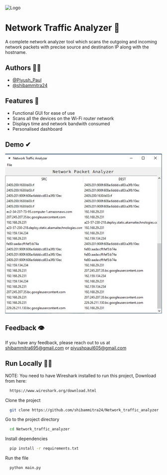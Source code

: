 
![Logo](Present.gif)


# Network Traffic Analyzer 📡

A complete network analyzer tool which scans the outgoing and incoming network packets with precise source and destination IP along with the hostname.


## Authors 👩‍💻

- [@Piyush_Paul](https://github.com/Piyush800x)
- [@shibammitra24](https://github.com/shibammitra24)


## Features 🎇

- Functional GUI for ease of use
- Scans all the devices on the Wi-Fi router network
- Displays time and network bandwith consumed
- Personalised dashboard


## Demo ✔

![Logo](DEMO.jpg)


## Feedback 👁

If you have any feedback, please reach out to us at shibammitra695@gmail.com or piyushpaul605@gmail.com


## Run Locally 🏃‍♀️

NOTE: You need to have Wireshark installed to run this project, Download from here:
```bash
  https://www.wireshark.org/download.html
```

Clone the project

```bash
  git clone https://github.com/shibammitra24/Network_traffic_analyzer
```

Go to the project directory

```bash
  cd Network_traffic_analyzer
```

Install dependencies

```bash
  pip install -r requirements.txt
```

Run the file

```bash
  python main.py
```

